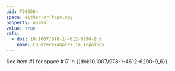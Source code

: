 ```yaml
---
uid: T000564
space: either-or-topology
property: normal
value: true
refs:
  - doi: 10.1007/978-1-4612-6290-9_6
    name: Counterexamples in Topology
---
```


See item #1 for space #17 in {{doi:10.1007/978-1-4612-6290-9_6}}.
